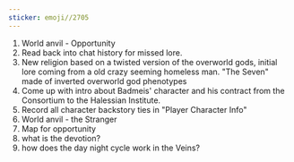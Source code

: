 ```yaml
---
sticker: emoji//2705
---
```

1. World anvil - Opportunity 
3. Read back into chat history for missed lore. 
4. New religion based on a twisted version of the overworld gods, initial lore coming from a old crazy seeming homeless man.  "The Seven" made of inverted overworld god phenotypes
5. Come up with intro about Badmeis' character and his contract from the Consortium to the Halessian Institute. 
6. Record all character backstory ties in "Player Character Info"
7. World anvil - the Stranger
8. Map for opportunity
9. what is the devotion?
10. how does the day night cycle work in the Veins?